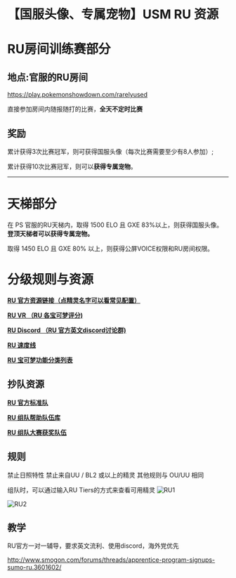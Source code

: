 # 【国服头像、专属宠物】USM RU 资源

# RU房间训练赛部分

## 地点:官服的RU房间

https://play.pokemonshowdown.com/rarelyused

直接参加房间内随报随打的比赛，**全天不定时比赛** 

## 奖励

累计获得3次比赛冠军，则可获得国服头像（每次比赛需要至少有8人参加）;

累计获得10次比赛冠军，则可以**获得专属宠物**。

------

# 天梯部分

在 PS 官服的RU天梯内，取得 1500 ELO 且 GXE 83%以上，则获得国服头像。**登顶天梯者可以获得专属宠物。**

取得 1450 ELO 且 GXE 80% 以上，则获得公屏VOICE权限和RU房间权限。

# 分级规则与资源

[**RU 官方资源链接（点精灵名字可以看常见配置）**](http://www.smogon.com/dex/sm/formats/ru/)

[**RU VR （RU 各宝可梦评分)**](http://www.smogon.com/forums/threads/ru-viability-rankings-v2.3622740/)

[**RU Discord （RU 官方英文discord讨论群)**](https://discord.gg/dR7Mphd)

[**RU 速度线**](http://www.smogon.com/forums/threads/sm-ru-speed-tiers-list.3601219/)

[**RU 宝可梦功能分类列表**](http://www.smogon.com/forums/threads/sm-ru-role-compendium.3606748/)

## 抄队资源

[**RU 官方标准队**](http://www.smogon.com/forums/threads/usm-ru-sample-teams-thread.3622057/)

[**RU 组队帮助队伍库**](http://www.smogon.com/forums/threads/ru-teambuilding-factory-the-return-now-on-usm.3621819/)

[**RU 组队大赛获奖队伍**](http://www.smogon.com/forums/threads/voting-stage-usm-teambuilding-week-8-cloyster.3617481/#post-7539228)

## 规则

禁止日照特性
禁止来自UU / BL2 或以上的精灵
其他规则与 OU/UU 相同

组队时，可以通过输入RU Tiers的方式来查看可用精灵
![RU1](https://i.imgur.com/S9MIcaS.png)

![RU2](https://i.imgur.com/oLnZ3J2.png)

## 教学

RU官方一对一辅导，要求英文流利、使用discord，海外党优先

http://www.smogon.com/forums/threads/apprentice-program-signups-sumo-ru.3601602/
